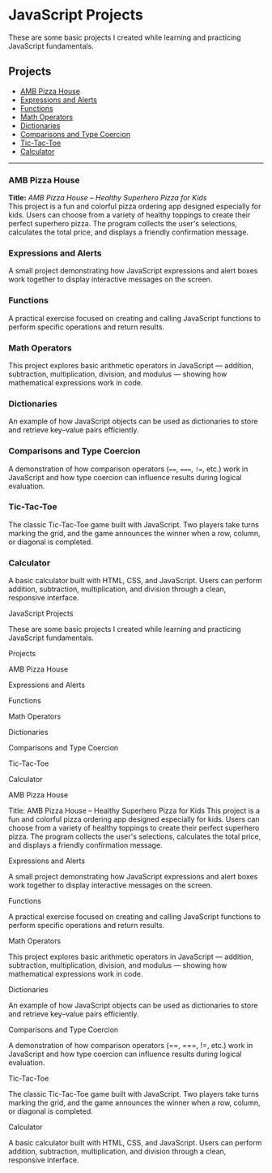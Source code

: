 
# JavaScript Projects

These are some basic projects I created while learning and practicing JavaScript fundamentals.

## Projects

- [AMB Pizza House](https://github.com/alina91-star/JavaScript-Projects/tree/main/Basic%20JavaScript%20Projects/Pizza_Project)  
- [Expressions and Alerts](https://github.com/alina91-star/JavaScript-Projects/tree/main/Basic%20JavaScript%20Projects/Project1_expressions_alert)  
- [Functions](https://github.com/alina91-star/JavaScript-Projects/tree/main/Basic%20JavaScript%20Projects/Project2_functions)  
- [Math Operators](https://github.com/alina91-star/JavaScript-Projects/tree/main/Basic%20JavaScript%20Projects/Project3_math_operators)  
- [Dictionaries](https://github.com/alina91-star/JavaScript-Projects/tree/main/Basic%20JavaScript%20Projects/Project4_dictionaries)  
- [Comparisons and Type Coercion](https://github.com/alina91-star/JavaScript-Projects/tree/main/Basic%20JavaScript%20Projects/Project5_comparisons_type_coercion)  
- [Tic-Tac-Toe](https://github.com/alina91-star/JavaScript-Projects/tree/main/Basic%20JavaScript%20Projects/TicTacToe)  
- [Calculator](https://github.com/alina91-star/JavaScript-Projects/blob/main/Basic%20JavaScript%20Projects/calculator.html)

---

### AMB Pizza House  
**Title:** *AMB Pizza House – Healthy Superhero Pizza for Kids*  
This project is a fun and colorful pizza ordering app designed especially for kids. Users can choose from a variety of healthy toppings to create their perfect superhero pizza. The program collects the user's selections, calculates the total price, and displays a friendly confirmation message.

### Expressions and Alerts  
A small project demonstrating how JavaScript expressions and alert boxes work together to display interactive messages on the screen.

### Functions  
A practical exercise focused on creating and calling JavaScript functions to perform specific operations and return results.

### Math Operators  
This project explores basic arithmetic operators in JavaScript — addition, subtraction, multiplication, division, and modulus — showing how mathematical expressions work in code.

### Dictionaries  
An example of how JavaScript objects can be used as dictionaries to store and retrieve key–value pairs efficiently.

### Comparisons and Type Coercion  
A demonstration of how comparison operators (`==`, `===`, `!=`, etc.) work in JavaScript and how type coercion can influence results during logical evaluation.

### Tic-Tac-Toe  
The classic Tic-Tac-Toe game built with JavaScript. Two players take turns marking the grid, and the game announces the winner when a row, column, or diagonal is completed.

### Calculator  
A basic calculator built with HTML, CSS, and JavaScript. Users can perform addition, subtraction, multiplication, and division through a clean, responsive interface.


JavaScript Projects

These are some basic projects I created while learning and practicing JavaScript fundamentals.

Projects

AMB Pizza House

Expressions and Alerts

Functions

Math Operators

Dictionaries

Comparisons and Type Coercion

Tic-Tac-Toe

Calculator

AMB Pizza House

Title: AMB Pizza House – Healthy Superhero Pizza for Kids
This project is a fun and colorful pizza ordering app designed especially for kids. Users can choose from a variety of healthy toppings to create their perfect superhero pizza. The program collects the user's selections, calculates the total price, and displays a friendly confirmation message.

Expressions and Alerts

A small project demonstrating how JavaScript expressions and alert boxes work together to display interactive messages on the screen.

Functions

A practical exercise focused on creating and calling JavaScript functions to perform specific operations and return results.

Math Operators

This project explores basic arithmetic operators in JavaScript — addition, subtraction, multiplication, division, and modulus — showing how mathematical expressions work in code.

Dictionaries

An example of how JavaScript objects can be used as dictionaries to store and retrieve key–value pairs efficiently.

Comparisons and Type Coercion

A demonstration of how comparison operators (==, ===, !=, etc.) work in JavaScript and how type coercion can influence results during logical evaluation.

Tic-Tac-Toe

The classic Tic-Tac-Toe game built with JavaScript. Two players take turns marking the grid, and the game announces the winner when a row, column, or diagonal is completed.

Calculator

A basic calculator built with HTML, CSS, and JavaScript. Users can perform addition, subtraction, multiplication, and division through a clean, responsive interface.



